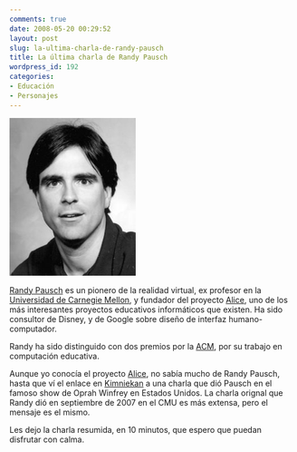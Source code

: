 ```yaml
---
comments: true
date: 2008-05-20 00:29:52
layout: post
slug: la-ultima-charla-de-randy-pausch
title: La última charla de Randy Pausch
wordpress_id: 192
categories:
- Educación
- Personajes
---
```


![RandyPauschPortrait.jpg](randypauschportrait.jpg)

[Randy Pausch](http://download.srv.cs.cmu.edu/~pausch/Randy/oldRandyPage.html) es un pionero de la realidad virtual, ex profesor en la [Universidad de Carnegie Mellon](http://www.cmu.edu/), y fundador del proyecto [Alice](http://www.alice.org/), uno de los más interesantes proyectos educativos informáticos que existen. Ha sido consultor de Disney, y de Google sobre diseño de interfaz humano-computador.

Randy ha sido distinguido con dos premios por la [ACM](http://www.acm.org/), por su trabajo en computación educativa.

Aunque yo conocía el proyecto [Alice](http://www.alice.org/), no sabía mucho de Randy Pausch, hasta que ví el enlace en [Kimniekan](http://www.ricardodiaz.org/) a una charla que dió Pausch en el famoso show de Oprah Winfrey en Estados Unidos. La charla orignal que Randy dió en septiembre de 2007 en el CMU es más extensa, pero el mensaje es el mismo.

Les dejo la charla resumida, en 10 minutos, que espero que puedan disfrutar con calma.

  






  
  




